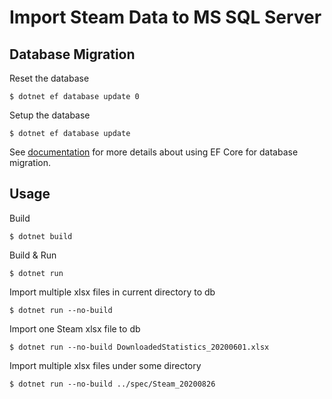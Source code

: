 # Import Steam Data to MS SQL Server

## Database Migration

Reset the database

```
$ dotnet ef database update 0
```

Setup the database

```
$ dotnet ef database update
```

See [documentation](https://docs.microsoft.com/en-us/ef/core/managing-schemas/migrations/?tabs=dotnet-core-cli) for more details about using EF Core for database migration.

## Usage

Build

```
$ dotnet build
```

Build & Run

```
$ dotnet run
```

Import multiple xlsx files in current directory to db

```
$ dotnet run --no-build
```

Import one Steam xlsx file to db

```
$ dotnet run --no-build DownloadedStatistics_20200601.xlsx
```

Import multiple xlsx files under some directory

```
$ dotnet run --no-build ../spec/Steam_20200826
```
